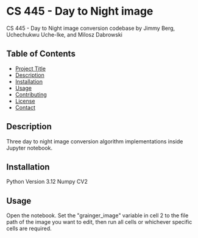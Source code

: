 # CS 445 - Day to Night image

CS 445 - Day to Night image conversion codebase by Jimmy Berg, Uchechukwu Uche-Ike, and Milosz Dabrowski

## Table of Contents

- [Project Title](#project-title)
- [Description](#description)
- [Installation](#installation)
- [Usage](#usage)
- [Contributing](#contributing)
- [License](#license)
- [Contact](#contact)

## Description

Three day to night image conversion algorithm implementations inside Jupyter notebook.

## Installation

Python Version 3.12
Numpy
CV2

## Usage

Open the notebook. Set the "grainger_image" variable in cell 2 to the file path of the image you want to edit, then run all cells or whichever specific cells are required.
